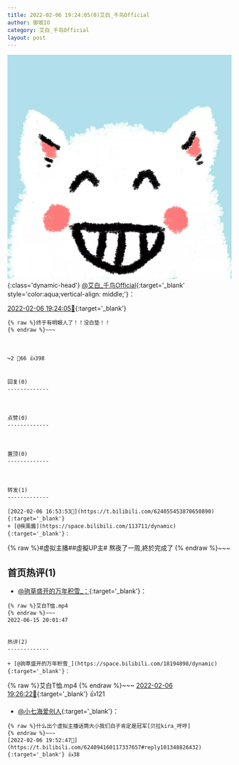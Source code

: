```yaml
---
title: 2022-02-06 19:24:05(0)艾白_千鸟Official
author: 御坂IO
category: 艾白_千鸟Official
layout: post
---
```


![img](/images/9ae8b9445fd0665cc014d9080156a45271be73c6.jpg){:class='dynamic-head'}
[@艾白_千鸟Official](https://space.bilibili.com/334537711/dynamic){:target='_blank' style='color:aqua;vertical-align: middle;'}：

[2022-02-06 19:24:05🔗](https://t.bilibili.com/624094160117337657){:target='_blank'}

~~~
{% raw %}终于有明眼人了！！没白垫！！
{% endraw %}~~~



↪️2 💬66 👍398


回复(0)
-------------



点赞(0)
-------------



置顶(0)
-------------



转发(1)
-------------

[2022-02-06 16:53:53🔗](https://t.bilibili.com/624055453870650890){:target='_blank'}
+ [@疾風醬](https://space.bilibili.com/113711/dynamic){:target='_blank'}：
~~~
{% raw %}#虚拟主播##虛擬UP主#
熬夜了一周,終於完成了
{% endraw %}~~~






首页热评(1)
-------------

+ [@驹草盛开的万年积雪_：](https://space.bilibili.com/18194898/dynamic){:target='_blank'}：
~~~
{% raw %}艾白T恤.mp4
{% endraw %}~~~
2022-06-15 20:01:47


热评(2)
-------------

+ [@驹草盛开的万年积雪_](https://space.bilibili.com/18194898/dynamic){:target='_blank'}：
~~~
{% raw %}艾白T恤.mp4
{% endraw %}~~~
[2022-02-06 19:26:22🔗](https://t.bilibili.com/624094160117337657#reply101345579008){:target='_blank'} 👍121
+ [@小七海爱创人](https://space.bilibili.com/12072645/dynamic){:target='_blank'}：
~~~
{% raw %}什么出个虚拟主播话筒大小我们白子肯定是冠军[贝拉kira_哼哼]
{% endraw %}~~~
[2022-02-06 19:52:47🔗](https://t.bilibili.com/624094160117337657#reply101348826432){:target='_blank'} 👍38


